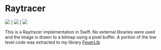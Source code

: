 # Raytracer


![](https://i.imgur.com/lF4NJEe.gif) | ![](https://i.imgur.com/vWO23AJ.gif) | ![](https://i.imgur.com/GQz7lAB.gif) 




This is a Raytracer implementation in Swift. No external libraries were used and the image is drawn to a bitmap using a pixel buffer.
A portion of the low level code was extracted to my library [FeuerLib](https://github.com/feuerdev/feuerlib/tree/main/feuerlib/Raytracer) 

